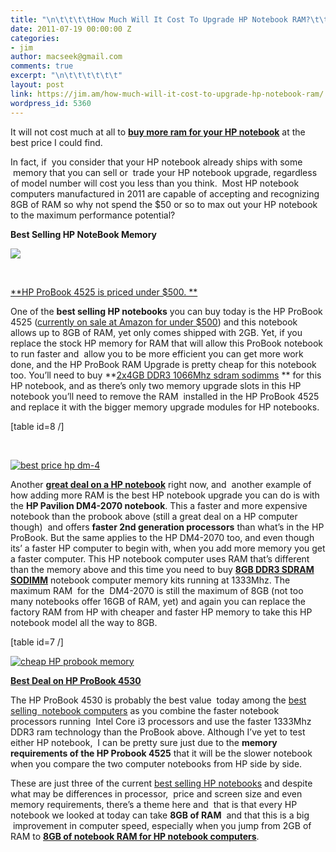 ```yaml
---
title: "\n\t\t\t\tHow Much Will It Cost To Upgrade HP Notebook RAM?\t\t"
date: 2011-07-19 00:00:00 Z
categories:
- jim
author: macseek@gmail.com
comments: true
excerpt: "\n\t\t\t\t\t\t"
layout: post
link: https://jim.am/how-much-will-it-cost-to-upgrade-hp-notebook-ram/
wordpress_id: 5360
---
```


It will not cost much at all to **[buy more ram for your HP notebook](http://www.tkqlhce.com/click-1548159-10273954?url=http%3A%2F%2Fwww.crucial.com%2Fstore%2Faffiliateredirect.asp%3Fimodule%3DCT2KIT51264BC1339%26aid%3D10273954%26cid%3D777292%26subid%3D890%26PRS%3Duscj&cjsku=CT2KIT51264BC1339)** at the best price I could find.




In fact, if  you consider that your HP notebook already ships with some  memory that you can sell or  trade your HP notebook upgrade, regardless of model number will cost you less than you think.  Most HP notebook computers manufactured in 2011 are capable of accepting and recognizing 8GB of RAM so why not spend the $50 or so to max out your HP notebook to the maximum performance potential?




**Best Selling HP NoteBook Memory**




[![](http://www.jim.am/wp-content/uploads/2011/07/HP-ProBook-4525s-XT950UT-15.6-LED-Notebook-2.jpg)](http://www.amazon.com/gp/product/B0046UY3X0/ref=as_li_ss_tl?ie=UTF8&tag=ramseeker-20&linkCode=as2&camp=217145&creative=399369&creativeASIN=B0046UY3X0)




 




[**HP ProBook 4525 is priced under $500. **](http://www.amazon.com/gp/product/B0046UY3X0/ref=as_li_ss_tl?ie=UTF8&tag=ramseeker-20&linkCode=as2&camp=217145&creative=399369&creativeASIN=B0046UY3X0)




One of the **best selling HP notebooks** you can buy today is the HP ProBook 4525 ([currently on sale at Amazon for under $500](http://www.amazon.com/gp/product/B0046UY3X0/ref=as_li_ss_tl?ie=UTF8&tag=ramseeker-20&linkCode=as2&camp=217145&creative=399369&creativeASIN=B0046UY3X0)) and this notebook allows up to 8GB of RAM, yet only comes shipped with 2GB. Yet, if you replace the stock HP memory for RAM that will allow this ProBook notebook to run faster and  allow you to be more efficient you can get more work done, and the HP ProBook RAM Upgrade is pretty cheap for this notebook too. You’ll need to buy **[2x4GB DDR3 1066Mhz sdram sodimms](http://www.anrdoezrs.net/click-1548159-10273954?url=http://www.crucial.com/store/affiliateredirect.asp?imodule=CT2KIT51264BC1067&aid=1027395&cid=777292&subid=89&PRS&uscj&cjsku=CT2KIT51264BC1067) ** for this HP notebook, and as there’s only two memory upgrade slots in this HP notebook you’ll need to remove the RAM  installed in the HP ProBook 4525 and replace it with the bigger memory upgrade modules for HP notebooks.




[table id=8 /]




 




[![best price hp dm-4](http://www.jim.am/wp-content/uploads/2011/07/41fJH60zaQL._SL500_AA300_.jpg)](http://www.amazon.com/gp/product/B0051OLPT0/ref=as_li_ss_tl?ie=UTF8&tag=ramseeker-20&linkCode=as2&camp=217145&creative=399373&creativeASIN=B0051OLPT0)




Another **[great deal on a HP notebook](http://www.amazon.com/gp/product/B0051OLPT0/ref=as_li_ss_tl?ie=UTF8&tag=ramseeker-20&linkCode=as2&camp=217145&creative=399373&creativeASIN=B0051OLPT0)** right now, and  another example of how adding more RAM is the best HP notebook upgrade you can do is with the **HP Pavilion DM4-2070 notebook**. This a faster and more expensive notebook than the probook above (still a great deal on a HP computer though)  and offers **faster 2nd generation processors** than what’s in the HP ProBook. But the same applies to the HP DM4-2070 too, and even though its’ a faster HP computer to begin with, when you add more memory you get a faster computer. This HP notebook computer uses RAM that’s different than the memory above and this time you need to buy **[8GB DDR3 SDRAM SODIMM](http://www.tkqlhce.com/click-1548159-10273954?url=http%3A%2F%2Fwww.crucial.com%2Fstore%2Faffiliateredirect.asp%3Fimodule%3DCT2KIT51264BC1339%26aid%3D10273954%26cid%3D777292%26subid%3D890%26PRS%3Duscj&cjsku=CT2KIT51264BC1339)** notebook computer memory kits running at 1333Mhz. The maximum RAM  for the  DM4-2070 is still the maximum of 8GB (not too many notebooks offer 16GB of RAM, yet) and again you can replace the factory RAM from HP with cheaper and faster HP memory to take this HP notebook model all the way to 8GB.




[table id=7 /]




[![cheap HP probook memory](http://www.jim.am/wp-content/uploads/2011/07/HP-ProBook-4530s-XU015UT-15.6-LED-Notebook-2.jpg)](http://www.amazon.com/gp/product/B004RCUIJU/ref=as_li_ss_tl?ie=UTF8&tag=ramseeker-20&linkCode=as2&camp=217145&creative=399373&creativeASIN=B004RCUIJU)




[**Best Deal on HP ProBook 4530**](http://www.amazon.com/gp/product/B004RCUIJU/ref=as_li_ss_tl?ie=UTF8&tag=ramseeker-20&linkCode=as2&camp=217145&creative=399373&creativeASIN=B004RCUIJU)




The HP ProBook 4530 is probably the best value  today among the [best selling  notebook computers](http://www.amazon.com/gp/redirect.html?ie=UTF8&location=http%3A%2F%2Fwww.amazon.com%2Fgp%2Fbestsellers%2Felectronics%2F565108%3Fie%3DUTF8%26ref_%3Dzg_bs_nav%23&tag=ramseeker-20&linkCode=ur2&camp=1789&creative=390957) as you combine the faster notebook processors running  Intel Core i3 processors and use the faster 1333Mhz DDR3 ram technology than the ProBook above. Although I’ve yet to test either HP notebook,  I can be pretty sure just due to the **memory requirements of the HP Probook 4525** that it will be the slower notebook when you compare the two computer notebooks from HP side by side.




These are just three of the current [best selling HP notebooks](http://www.amazon.com/gp/redirect.html?ie=UTF8&location=http%3A%2F%2Fwww.amazon.com%2Fs%3Fie%3DUTF8%26redirect%3Dtrue%26ref_%3Dsr_nr_n_1%26keywords%3Dhp%2520notebook%2520laptop%26bbn%3D541966%26qid%3D1311097069%26rnid%3D541966%26rh%3Dn%253A172282%252Ck%253Ahp%2520notebook%2520laptop%252Cn%253A%2521493964%252Cn%253A541966%252Cn%253A565108%23&tag=ramseeker-20&linkCode=ur2&camp=1789&creative=390957) and despite what may be differences in processor,  price and screen size and even memory requirements, there’s a theme here and  that is that every HP notebook we looked at today can take **8GB of RAM**  and that this is a big  improvement in computer speed, especially when you jump from 2GB of RAM to **[8GB of notebook RAM for HP notebook computers](http://www.tkqlhce.com/click-1548159-10273954?url=http%3A%2F%2Fwww.crucial.com%2Fstore%2Faffiliateredirect.asp%3Fimodule%3DCT2KIT51264BC1339%26aid%3D10273954%26cid%3D777292%26subid%3D890%26PRS%3Duscj&cjsku=CT2KIT51264BC1339)**.




#  




 




#


		
